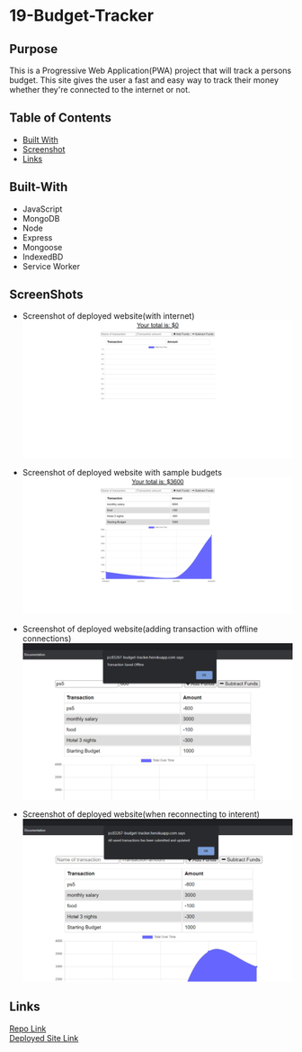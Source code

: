 # 19-Budget-Tracker

## Purpose
This is a Progressive Web Application(PWA) project that will track a persons budget. This site gives the user a fast and easy way to track their money whether they're connected to the internet or not.

## Table of Contents
  * [Built With](#built-with)
  * [Screenshot](#screenshot)
  * [Links](#links)

## Built-With
- JavaScript
- MongoDB 
- Node
- Express 
- Mongoose
- IndexedBD
- Service Worker

## ScreenShots
* Screenshot of deployed website(with internet)   
![screenshot of budget tracker](./readme_screenshots/screenshot1.png)  

* Screenshot of deployed website with sample budgets  
![screenshot of budget tracker](./readme_screenshots/screenshot2.png)  

* Screenshot of deployed website(adding transaction with offline connections)  
![screenshot of budget tracker](./readme_screenshots/screenshot3.png)  

* Screenshot of deployed website(when reconnecting to interent)   
![screenshot of budget tracker](./readme_screenshots/screenshot4.png)  

## Links
[Repo Link](https://github.com/jcc83267/19-Budget-Tracker)  
[Deployed Site Link](https://jcc83267-budget-tracker.herokuapp.com/) 
